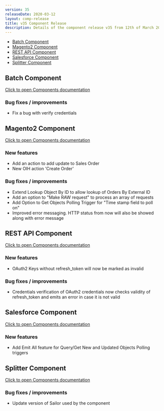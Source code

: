 ```yaml
---
version: 35
releaseDate: 2020-03-12
layout: comp-release
title: v35 Component Release
description: Details of the component release v35 from 12th of March 2020
---
```


*   [Batch Component](#batch-component)
*   [Magento2 Component](#magento2-component)
*   [REST API Component](#rest-api-component)
*   [Salesforce Component](#salesforce-component)
*   [Splitter Component](#splitter-component)

## Batch Component
[Click to open Components documentation](/components/batch/)

### Bug fixes / improvements
* Fix a bug with verify credentials

## Magento2 Component
[Click to open Components documentation](/components/magento2/)

### New features
* Add an action to add update to Sales Order
* New OIH action 'Create Order'

### Bug fixes / improvements
* Extend Lookup Object By ID to allow lookup of Orders By External ID
* Add an option to "Make RAW request" to process an array of requests
* Add Option to Get Objects Polling Trigger for "Time stamp field to poll on"
* Improved error messaging. HTTP status from now will also be showed along with error message 

## REST API Component
[Click to open Components documentation](/components/rest-api/)

### New features
* OAuth2 Keys without refresh_token will now be marked as invalid

### Bug fixes / improvements
* Credentials verification of OAuth2 credentials now checks validity of refresh_token and emits an error in case it is not valid

## Salesforce Component
[Click to open Components documentation](/components/salesforce/)

### New features
* Add Emit All feature for Query/Get New and Updated Objects Polling triggers

## Splitter Component
[Click to open Components documentation](/components/splitter/)

### Bug fixes / improvements
* Update version of Sailor used by the component
